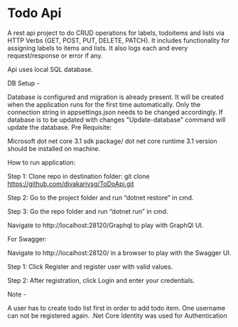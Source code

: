 
# Todo Api

A rest api project to do CRUD operations for labels, todoitems and lists via HTTP Verbs (GET, POST, PUT, DELETE, PATCH). It includes functionality for assigning labels to items and lists. It also logs each and every request/response or error if any.

Api uses local SQL database.

DB Setup -

Database is configured and migration is already present. It will be created when the application runs for the first time automatically. Only the connection string in appsettings.json needs to be changed accordingly.
If database is to be updated with changes "Update-database" command will update the database.
Pre Requisite:

Microsoft dot net core 3.1 sdk package/ dot net core runtime 3.1 version should be installed on machine.

How to run application:

Step 1: Clone repo in destination folder: git clone https://github.com/divakarjvsg/ToDoApi.git

Step 2: Go to the project folder and run “dotnet restore” in cmd.

Step 3: Go the repo folder and run “dotnet run” in cmd.

Navigate to http://localhost:28120/Graphql to play with GraphQl UI.


For Swagger:

Navigate to http://localhost:28120/ in a browser to play with the Swagger UI.

Step 1: Click Register and register user with valid values.

Step 2: After registration, click Login and enter your credentials.


Note -

A user has to create todo list first in order to add todo item.
One username can not be registered again.
.Net Core Identity was used for Authentication 
